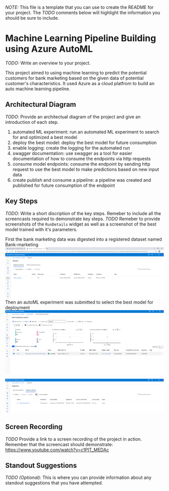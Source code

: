 *NOTE:* This file is a template that you can use to create the README for your project. The *TODO* comments below will highlight the information you should be sure to include.


# Machine Learning Pipeline Building using Azure AutoML

*TODO:* Write an overview to your project.

This project aimed to using machine learning to predict the potential customers for bank marketing based on the given data of potential customer's characteristics. 
It used Azure as a cloud platfrom to build an auto machine learning pipeline.

## Architectural Diagram

*TODO*: Provide an architectual diagram of the project and give an introduction of each step.

1) automated ML experiment: run an automated ML experiment to search for and optimized a best model
2) deploy the best model: deploy the best model for future consumption
3) enable logging: create the logging for the automated run 
4) swagger documentation: use swagger as a tool for easier documentation of how to consume the endpoints via http requests
5) consume model endpoints: consume the endpoint by sending http request to use the best model to make predictions based on new input data
6) create publish and consume a pipeline: a pipeline was created and published for future consumption of the endpoint


## Key Steps

*TODO*: Write a short discription of the key steps. Remeber to include all the screencasts required to demonstrate key steps.
*TODO* Remeber to provide screenshots of the `RunDetails` widget as well as a screenshot of the best model trained with it's parameters.

First the bank marketing data was digested into a registered dataset named Bank-marketing
![alt text](https://github.com/second-husky/operationalizing_machine_learning_Azure/blob/master/starter_files/screen-shots/screenshot_of_registered_datasets.PNG)
Then an autoML experiment was submitted to select the best model for deployment
![alt text](https://github.com/second-husky/operationalizing_machine_learning_Azure/blob/master/starter_files/screen-shots/screenshot_of_completed_experiment.PNG)



![alt text](https://github.com/second-husky/operationalizing_machine_learning_Azure/blob/master/starter_files/screen-shots/screenshot_of_active_rest_endpoint.PNG)




## Screen Recording
*TODO* Provide a link to a screen recording of the project in action. Remember that the screencast should demonstrate:
https://www.youtube.com/watch?v=c1PIT_MEDAc

## Standout Suggestions
*TODO (Optional):* This is where you can provide information about any standout suggestions that you have attempted.
